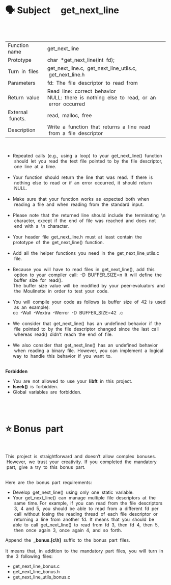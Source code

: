 # 🗣 Subject &nbsp;&nbsp;&nbsp;&nbsp;get_next_line
<br><br>
<table>
  <tr>
    <td>Function name</td>
    <td>get_next_line</td>
  </tr>
  <tr>
    <td>Prototype</td>
    <td>char &nbsp;*get_next_line(int &nbsp;fd);</td>
  </tr>
  <tr>
    <td>Turn &nbsp;in &nbsp;files</td>
    <td>get_next_line.c,&nbsp; get_next_line_utils.c, &nbsp;get_next_line.h</td>
  </tr>
  <tr>
    <td>Parameters</td>
    <td>fd: &nbsp;The &nbsp;file&nbsp; descriptor&nbsp; to &nbsp;read &nbsp;from</td>
  </tr>
  <tr>
    <td>Return&nbsp; value</td>
    <td>Read &nbsp;line: &nbsp;correct&nbsp; behavior<br>NULL: &nbsp;there &nbsp;is &nbsp;nothing &nbsp;else &nbsp;to &nbsp;read, &nbsp;or &nbsp;an &nbsp;error &nbsp;occurred</td>
  </tr>
  <tr>
    <td>External &nbsp;functs.</td>
    <td>read, &nbsp;malloc, &nbsp;free</td>
  </tr>
  <tr>
    <td>Description</td>
    <td>Write &nbsp;a &nbsp;function &nbsp;that&nbsp; returns&nbsp; a &nbsp;line &nbsp;read &nbsp;from &nbsp;a &nbsp;file &nbsp;descriptor</td>
  </tr>
</table><br>

<ul>
<li>Repeated &nbsp;calls &nbsp;(e.g., &nbsp;using &nbsp;a &nbsp;loop) &nbsp;to &nbsp;your &nbsp;get_next_line() &nbsp;function &nbsp;should &nbsp;let&nbsp;
you &nbsp;read &nbsp;the &nbsp;text &nbsp;file &nbsp;pointed &nbsp;to &nbsp;by &nbsp;the &nbsp;file &nbsp;descriptor, &nbsp;one &nbsp;line&nbsp; at&nbsp; a &nbsp;time.<br><br>
<li>Your &nbsp;function &nbsp;should &nbsp;return &nbsp;the &nbsp;line &nbsp;that&nbsp; was &nbsp;read.&nbsp;
If &nbsp;there&nbsp; is &nbsp;nothing &nbsp;else&nbsp; to &nbsp;read&nbsp; or&nbsp; if&nbsp; an&nbsp; error &nbsp;occurred, &nbsp;it&nbsp; should &nbsp;return &nbsp;NULL.<br><br>
<li>Make &nbsp;sure&nbsp; that &nbsp;your &nbsp;function &nbsp;works&nbsp; as &nbsp;expected &nbsp;both &nbsp;when &nbsp;reading &nbsp;a &nbsp;file &nbsp;and &nbsp;when&nbsp;
reading &nbsp;from&nbsp; the&nbsp; standard&nbsp; input.<br><br>
<li>Please&nbsp; note &nbsp;that&nbsp; the &nbsp;returned &nbsp;line &nbsp;should &nbsp;include &nbsp;the &nbsp;terminating &nbsp;\n &nbsp;character,&nbsp;
except &nbsp;if &nbsp;the &nbsp;end &nbsp;of &nbsp;file &nbsp;was &nbsp;reached &nbsp;and &nbsp;does &nbsp;not &nbsp;end &nbsp;with &nbsp;a &nbsp;\n &nbsp;character.<br><br>
<li>Your &nbsp;header&nbsp; file &nbsp;get_next_line.h &nbsp;must&nbsp; at&nbsp; least&nbsp; contain &nbsp;the&nbsp; prototype&nbsp; of&nbsp; the&nbsp;
get_next_line() &nbsp;function.<br><br>
<li>Add &nbsp;all &nbsp;the&nbsp; helper &nbsp;functions &nbsp;you &nbsp;need &nbsp;in &nbsp;the &nbsp;get_next_line_utils.c &nbsp;file.<br><br>
<li>Because &nbsp;you &nbsp;will &nbsp;have &nbsp;to &nbsp;read &nbsp;files&nbsp; in &nbsp;get_next_line(),&nbsp; add &nbsp;this &nbsp;option&nbsp; to &nbsp;your&nbsp;
compiler&nbsp; call:&nbsp; -D&nbsp; BUFFER_SIZE=n&nbsp;
It&nbsp; will&nbsp; define &nbsp;the &nbsp;buffer&nbsp; size&nbsp; for &nbsp;read().&nbsp;
<br>The&nbsp; buffer&nbsp; size &nbsp;value &nbsp;will&nbsp; be&nbsp; modified&nbsp; by&nbsp; your&nbsp; peer-evaluators &nbsp;and &nbsp;the&nbsp; Moulinette&nbsp;
in &nbsp;order &nbsp;to&nbsp; test &nbsp;your &nbsp;code.<br><br>
<li>You&nbsp; will &nbsp;compile&nbsp; your &nbsp;code&nbsp; as&nbsp; follows &nbsp;(a&nbsp; buffer &nbsp;size&nbsp; of&nbsp; 42&nbsp; is &nbsp;used &nbsp;as &nbsp;an &nbsp;example):<br>
cc&nbsp; -Wall &nbsp;-Wextra &nbsp;-Werror &nbsp;-D &nbsp;BUFFER_SIZE=42 &nbsp;<files>.c<br><br>
<li>We &nbsp;consider &nbsp;that &nbsp;get_next_line()&nbsp; has &nbsp;an&nbsp; undefined&nbsp; behavior&nbsp; if &nbsp;the &nbsp;file &nbsp;pointed&nbsp; to&nbsp;
by&nbsp; the &nbsp;file &nbsp;descriptor &nbsp;changed &nbsp;since &nbsp;the &nbsp;last &nbsp;call &nbsp;whereas &nbsp;read() &nbsp;didn’t &nbsp;reach &nbsp;the&nbsp;
end&nbsp; of&nbsp; file.<br><br>
<li>We &nbsp;also &nbsp;consider&nbsp; that&nbsp; get_next_line()&nbsp; has&nbsp; an &nbsp;undefined &nbsp;behavior &nbsp;when &nbsp;reading&nbsp;
a&nbsp; binary &nbsp;file. &nbsp;However,&nbsp; you &nbsp;can &nbsp;implement &nbsp;a&nbsp; logical&nbsp; way &nbsp;to &nbsp;handle &nbsp;this &nbsp;behavior&nbsp; if&nbsp;
you &nbsp;want&nbsp; to.
</ul><br>
<b>Forbidden</b><br>
<ul>
<li>You&nbsp; are &nbsp;not&nbsp; allowed &nbsp;to&nbsp; use&nbsp; your&nbsp; <b>libft</b>&nbsp; in &nbsp;this &nbsp;project.
<li><b>lseek()</b> &nbsp;is&nbsp; forbidden.
<li>Global&nbsp; variables&nbsp; are &nbsp;forbidden.
</ul>
<br><br>

# ⭐️ Bonus &nbsp;part

<br>
<p>
This &nbsp;project &nbsp;is &nbsp;straightforward &nbsp;and &nbsp;doesn’t &nbsp;allow &nbsp;complex &nbsp;bonuses. &nbsp;However, &nbsp;we &nbsp;trust&nbsp;
your &nbsp;creativity. &nbsp;If &nbsp;you &nbsp;completed &nbsp;the &nbsp;mandatory &nbsp;part, &nbsp;give &nbsp;a &nbsp;try &nbsp;to &nbsp;this &nbsp;bonus &nbsp;part.
</p>
<br>
Here &nbsp;are &nbsp;the &nbsp;bonus &nbsp;part &nbsp;requirements:
<ul>
<li>Develop &nbsp;get_next_line()&nbsp; using &nbsp;only&nbsp; one &nbsp;static &nbsp;variable.
<li>Your &nbsp;get_next_line() &nbsp;can &nbsp;manage &nbsp;multiple &nbsp;file &nbsp;descriptors&nbsp; at&nbsp; the &nbsp;same &nbsp;time.
For &nbsp;example, &nbsp;if &nbsp;you &nbsp;can &nbsp;read &nbsp;from &nbsp;the &nbsp;file &nbsp;descriptors &nbsp;3, &nbsp;4 &nbsp;and &nbsp;5, &nbsp;you &nbsp;should &nbsp;be&nbsp;
able &nbsp;to &nbsp;read &nbsp;from&nbsp; a &nbsp;different &nbsp;fd &nbsp;per &nbsp;call &nbsp;without &nbsp;losing &nbsp;the &nbsp;reading &nbsp;thread &nbsp;of&nbsp; each&nbsp;
file &nbsp;descriptor &nbsp;or &nbsp;returning &nbsp;a &nbsp;line&nbsp; from &nbsp;another&nbsp; fd.&nbsp;
It &nbsp;means&nbsp; that&nbsp; you&nbsp; should&nbsp; be&nbsp; able&nbsp; to &nbsp;call &nbsp;get_next_line()&nbsp; to&nbsp; read &nbsp;from &nbsp;fd&nbsp; 3,&nbsp; then&nbsp;
fd &nbsp;4, &nbsp;then &nbsp;5, &nbsp;then&nbsp; once&nbsp; again&nbsp; 3, &nbsp;once &nbsp;again&nbsp; 4,&nbsp; and &nbsp;so &nbsp;forth.
</ul>
Append &nbsp;the&nbsp; <b>_bonus.[c\h]</b> &nbsp;suffix &nbsp;to &nbsp;the &nbsp;bonus &nbsp;part &nbsp;files.<br><br>
It &nbsp;means &nbsp;that, &nbsp;in &nbsp;addition &nbsp;to &nbsp;the &nbsp;mandatory&nbsp; part &nbsp;files, &nbsp;you &nbsp;will&nbsp; turn &nbsp;in &nbsp;the&nbsp; 3&nbsp; following&nbsp;
files:<br>
<ul>
<li>get_next_line_bonus.c
<li>get_next_line_bonus.h
<li>get_next_line_utils_bonus.c
</ul>
